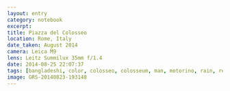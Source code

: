 ```yaml
--- 
layout: entry
category: notebook
excerpt:
title: Piazza del Colosseo
location: Rome, Italy
date_taken: August 2014
camera: Leica M9
lens: Leitz Summilux 35mm f/1.4
date: 2014-08-25 22:07:37
tags: [bangladeshi, color, colosseo, colosseum, man, motorino, rain, reflection, rome, street, umbrella, walk]
image: GRS-20140823-193148
---
```

